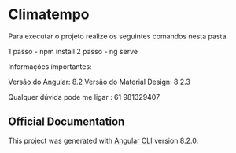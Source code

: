 # Climatempo


Para executar o projeto realize os seguintes comandos nesta pasta.

1 passo - npm install
2 passo - ng serve

Informações importantes:

Versão do Angular:  8.2
Versão do Material Design: 8.2.3

Qualquer dúvida pode me ligar : 61 981329407

## Official Documentation
This project was generated with [Angular CLI](https://github.com/angular/angular-cli) version 8.2.0.

